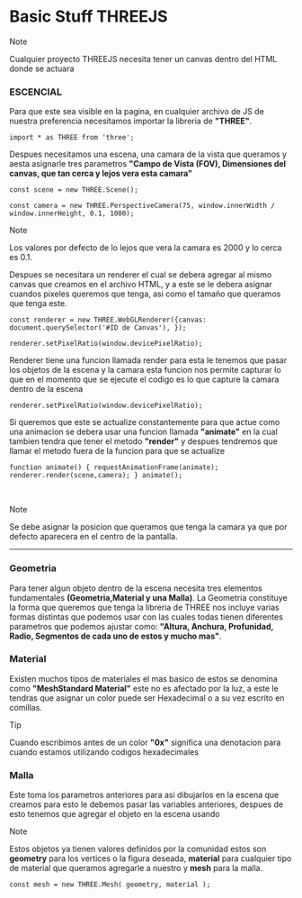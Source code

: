 # Basic Stuff THREEJS

> [!NOTE]
> Cualquier proyecto THREEJS necesita tener un canvas dentro del HTML donde se actuara 

### ESCENCIAL
Para que este sea visible en la pagina, en cualquier archivo de JS de nuestra preferencia necesitamos importar la libreria de **"THREE"**.

``` import * as THREE from 'three'; ```

Despues necesitamos una escena, una camara de la vista que queramos y aesta asignarle tres parametros **"Campo de Vista (FOV), Dimensiones del canvas, que tan cerca y lejos vera esta camara"**

``` const scene = new THREE.Scene();  ```

``` const camera = new THREE.PerspectiveCamera(75, window.innerWidth / window.innerHeight, 0.1, 1000); ```

> [!NOTE]
> Los valores por defecto de lo lejos que vera la camara es 2000 y lo cerca es 0.1.

Despues se necesitara un renderer el cual se debera agregar al mismo canvas que creamos en el archivo HTML, y a este se le debera asignar cuandos pixeles queremos que tenga, asi como el tamaño que queramos que tenga este.

``` const renderer = new THREE.WebGLRenderer({canvas: document.querySelector('#ID de Canvas'), }); ```

``` renderer.setPixelRatio(window.devicePixelRatio); ```

Renderer tiene una funcion llamada render para esta le tenemos que pasar los objetos de la escena y la camara esta funcion nos permite capturar lo que en el momento que se ejecute el codigo es lo que capture la camara dentro de la escena

``` renderer.setPixelRatio(window.devicePixelRatio); ```

Si queremos que este se actualize constantemente para que actue como una animacion se debera usar una funcion llamada **"animate"** en la cual tambien tendra que tener el metodo **"render"** y despues tendremos que llamar el metodo fuera de la funcion para que se actualize

``` function animate() { requestAnimationFrame(animate); renderer.render(scene,camera); } animate(); ```

<br>

> [!NOTE]
> Se debe asignar la posicion que queramos que tenga la camara ya que por defecto aparecera en el centro de la pantalla.

<hr>

### Geometria

Para tener algun objeto dentro de la escena necesita tres elementos fundamentales **(Geometria,Material y una Malla)**. La Geometria constituye la forma que queremos que tenga la libreria de THREE nos incluye varias formas distintas que podemos usar con las cuales todas tienen diferentes parametros que podemos ajustar como: **"Altura, Anchura, Profunidad, Radio, Segmentos de cada uno de estos y mucho mas"**.

### Material
Existen muchos tipos de materiales el mas basico de estos se denomina como **"MeshStandard Material"** este no es afectado por la luz, a este le tendras que asignar un color puede ser Hexadecimal o a su vez escrito en comillas.

> [!TIP]
> Cuando escribimos antes de un color **"0x"** significa una denotacion para cuando estamos utilizando codigos hexadecimales 

### Malla
Este toma los parametros anteriores para asi dibujarlos en la escena que creamos para esto le debemos pasar las variables anteriores, despues de esto tenemos que agregar el objeto en la escena usando 

> [!NOTE]
> Estos objetos ya tienen valores definidos por la comunidad estos son **geometry** para los vertices o la figura deseada, **material** para cualquier tipo de material que queramos agregarle a nuestro y **mesh** para la malla.

``` const mesh = new THREE.Mesh( geometry, material ); ```
